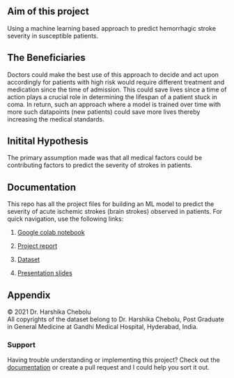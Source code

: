 ## Aim of this project

Using a machine learning based approach to predict hemorrhagic stroke severity in susceptible patients.

## The Beneficiaries

Doctors could make the best use of this approach to decide and act upon accordingly for patients with high risk would require different treatment and medication since the time of admission. This could save lives since a time of action plays a crucial role in determining the lifespan of a patient stuck in coma. 
In return, such an approach where a model is trained over time with more such datapoints (new patients) could save more lives thereby increasing the medical standards. 

## Initital Hypothesis  
The primary assumption made was that all medical factors could be contributing factors to predict the severity of strokes in patients.  

## Documentation  
This repo has all the project files for building an ML model to predict the severity of acute ischemic strokes (brain strokes) observed in patients. For quick navigation, use the following links: 

1. [Google colab notebook](https://github.com/ritvik-chebolu/Acute-Ischemic-Stroke-Prediction/blob/main/Acute_Ischemic_Stroke_Prediction.ipynb)

2. [Project report](https://docs.google.com/document/d/1ZVsonRynmAsxGZw2BLKrY8D7oIZ6xdR-tUDu9xBbLmY/edit?usp=sharing)
 
3. [Dataset](https://docs.google.com/spreadsheets/d/1cNZF7WZMC8EilYWb8W6Ak1R6nNdk-jPgEjusff2Lj7k/edit?usp=sharing)

4. [Presentation slides](https://docs.google.com/presentation/d/1BHvYFqW6S5d0M0U3DJCgl3KzzHvGrnXEObBFhcSa5OM/edit?usp=sharing)

## Appendix

© 2021 Dr. Harshika Chebolu  
All copyrights of the dataset belong to Dr. Harshika Chebolu, Post Graduate in General Medicine at Gandhi Medical Hospital, Hyderabad, India.  

### Support

Having trouble understanding or implementing this project? Check out the [documentation](https://github.com/ritvik-chebolu/Acute-Ischemic-Stroke-Prediction/edit/gh-pages/index.md#documentation) or create a pull request and I could help you sort it out.
